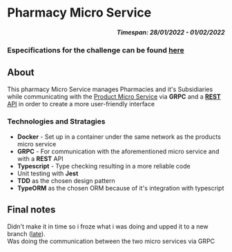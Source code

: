 # Pharmacy Micro Service

<h4 align='right'>
    <i>
        Timespan: 28/01/2022 - 01/02/2022
    </i>
</h4>

### Especifications for the challenge can be found <a href=https://github.com/pedidopago/nodejs-challenge>here<a>

## About

This pharmacy Micro Service manages Pharmacies and it's Subsidiaries while communicating with the <a href=https://github.com/RogerioRomualdo/ProductMicroService>Product Micro Service<a> via **GRPC** and a <a href=https://github.com/RogerioRomualdo/PedidoPagoCodeChallengeAPI>**REST** API<a> in order to create a more user-friendly interface

### Technologies and Stratagies

- **Docker** - Set up in a container under the same network as the products micro service
- **GRPC** - For communication with the aforementioned micro service and with a **REST** API
- **Typescript** - Type checking resulting in a more reliable code
- Unit testing with **Jest**
- **TDD** as the chosen design pattern
- **TypeORM** as the chosen ORM because of it's integration with typescript

## Final notes

Didn't make it in time so i froze what i was doing and upped it to a new branch (<a href=https://github.com/RogerioRomualdo/PharmacyMicroService/tree/late>late</a>).  
Was doing the communication between the two micro services via GRPC
